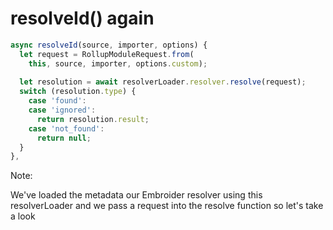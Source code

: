 # resolveId() again

```js
async resolveId(source, importer, options) {
  let request = RollupModuleRequest.from(
    this, source, importer, options.custom);
  
  let resolution = await resolverLoader.resolver.resolve(request);
  switch (resolution.type) {
    case 'found':
    case 'ignored':
      return resolution.result;
    case 'not_found':
      return null;
  }
},
```

Note:

We've loaded the metadata our Embroider resolver using this resolverLoader and we pass a request into the resolve function so let's take a look